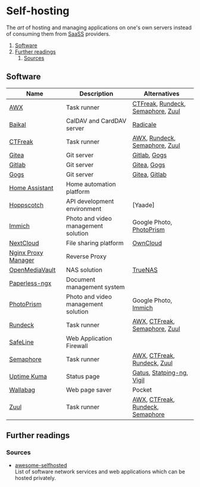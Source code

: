 # Self-hosting

The _art_ of hosting and managing applications on one's own servers instead of consuming them from
[SaaSS][service as a software substitute] providers.

1. [Software](#software)
1. [Further readings](#further-readings)
   1. [Sources](#sources)

## Software

| Name                  | Description                         | Alternatives                              |
| --------------------- | ----------------------------------- | ----------------------------------------- |
| [AWX]                 | Task runner                         | [CTFreak], [Rundeck], [Semaphore], [Zuul] |
| [Baikal]              | CalDAV and CardDAV server           | [Radicale]                                |
| [CTFreak]             | Task runner                         | [AWX], [Rundeck], [Semaphore], [Zuul]     |
| [Gitea]               | Git server                          | [Gitlab], [Gogs]                          |
| [Gitlab]              | Git server                          | [Gitea], [Gogs]                           |
| [Gogs]                | Git server                          | [Gitea], [Gitlab]                         |
| [Home Assistant]      | Home automation platform            |                                           |
| [Hoppscotch]          | API development environment         | [Yaade]                                   |
| [Immich]              | Photo and video management solution | Google Photo, [PhotoPrism]                |
| [NextCloud]           | File sharing platform               | [OwnCloud]                                |
| [Nginx Proxy Manager] | Reverse Proxy                       |                                           |
| [OpenMediaVault]      | NAS solution                        | [TrueNAS]                                 |
| [Paperless-ngx]       | Document management system          |                                           |
| [PhotoPrism]          | Photo and video management solution | Google Photo, [Immich]                    |
| [Rundeck]             | Task runner                         | [AWX], [CTFreak], [Semaphore], [Zuul]     |
| [SafeLine]            | Web Application Firewall            |                                           |
| [Semaphore]           | Task runner                         | [AWX], [CTFreak], [Rundeck], [Zuul]       |
| [Uptime Kuma]         | Status page                         | [Gatus], [Statping-ng], [Vigil]           |
| [Wallabag]            | Web page saver                      | Pocket                                    |
| [Zuul]                | Task runner                         | [AWX], [CTFreak], [Rundeck], [Semaphore]  |

## Further readings

### Sources

- [awesome-selfhosted]<br/>
  List of software network services and web applications which can be hosted privately.

<!--
  Reference
  ═╬═Time══
  -->

<!-- Knowledge base -->
[awx]: awx.md
[baikal]: baikal.md
[gitea]: gitea.md
[gitlab]: gitlab/README.md
[hoppscotch]: hoppscotch.md
[immich]: immich.md
[nextcloud]: nextcloud.md
[nginx proxy manager]: nginx%20proxy%20manager.md
[openmediavault]: openmediavault.md
[paperless-ngx]: paperless-ngx.md
[photoprism]: photoprism.md
[rundeck]: rundeck.md
[safeline]: safeline.md
[uptime kuma]: uptime%20kuma.md
[wallabag]: wallabag.md

<!-- Others -->
[awesome-selfhosted]: https://awesome-selfhosted.net/
[ctfreak]: https://ctfreak.com/
[gatus]: https://github.com/TwiN/gatus
[gogs]: https://github.com/gogs/gogs
[home assistant]: https://www.home-assistant.io/
[owncloud]: https://owncloud.com/
[radicale]: https://radicale.org/
[semaphore]: https://semaphoreui.com/
[service as a software substitute]: https://www.gnu.org/philosophy/who-does-that-server-really-serve.html
[statping-ng]: https://statping-ng.github.io/
[truenas]: https://www.truenas.com/
[vigil]: https://github.com/valeriansaliou/vigil
[zuul]: https://zuul-ci.org/
